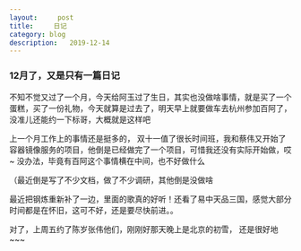 ```yaml
---
layout:     post
title:     日记
category: blog
description:   2019-12-14
---
```



### 12月了，又是只有一篇日记

不知不觉又过了一个月，今天给阿玉过了生日，其实也没做啥事情，就是买了一个蛋糕，买了一份礼物，今天就算是过去了，明天早上就要做车去杭州参加百阿了，没准儿还能约一下标哥，大概就是这样吧

上一个月工作上的事情还是挺多的， 双十一值了很长时间班，我和蔡伟又开始了容器镜像服务的项目，他倒是已经做完了一个项目，可惜我还没有实际开始做，哎~ 没办法，毕竟有百阿这个事情横在中间，也不好做什么

（最近倒是写了不少文档，做了不少调研，其他倒是没做啥

最近把钢炼重新补了一边，里面的歌真的好听！还看了易中天品三国，感觉大部分时间都是在怀旧，这可不好，还是要尽快前进。。

对了，上周五约了陈岁张伟他们，刚刚好那天晚上是北京的初雪， 还是很好地~~~
